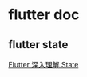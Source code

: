 # flutter doc

## flutter state
[Flutter 深入理解 State](https://hongruqi.github.io/2019/01/26/Flutter%20%E6%B7%B1%E5%85%A5%E7%90%86%E8%A7%A3%20State/)
